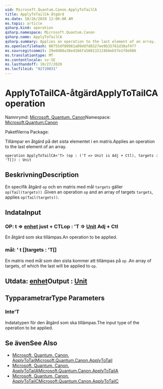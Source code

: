 ```yaml
---
uid: Microsoft.Quantum.Canon.ApplyToTailCA
title: ApplyToTailCA-åtgärd
ms.date: 10/26/2020 12:00:00 AM
ms.topic: article
qsharp.kind: operation
qsharp.namespace: Microsoft.Quantum.Canon
qsharp.name: ApplyToTailCA
qsharp.summary: Applies an operation to the last element of an array.
ms.openlocfilehash: 00755df80981a09ddfd8327ee9b35761d30af4f7
ms.sourcegitcommit: 29e0d88a30e4166fa580132124b0eb57e1f0e986
ms.translationtype: MT
ms.contentlocale: sv-SE
ms.lasthandoff: 10/27/2020
ms.locfileid: "92729031"
---
```

# <a name="applytotailca-operation"></a><span data-ttu-id="4afc1-102">ApplyToTailCA-åtgärd</span><span class="sxs-lookup"><span data-stu-id="4afc1-102">ApplyToTailCA operation</span></span>

<span data-ttu-id="4afc1-103">Namnrymd: [Microsoft. Quantum. Canon](xref:Microsoft.Quantum.Canon)</span><span class="sxs-lookup"><span data-stu-id="4afc1-103">Namespace: [Microsoft.Quantum.Canon](xref:Microsoft.Quantum.Canon)</span></span>

<span data-ttu-id="4afc1-104">Paketfilerna [](https://nuget.org/packages/)</span><span class="sxs-lookup"><span data-stu-id="4afc1-104">Package: [](https://nuget.org/packages/)</span></span>


<span data-ttu-id="4afc1-105">Tillämpar en åtgärd på det sista elementet i en matris.</span><span class="sxs-lookup"><span data-stu-id="4afc1-105">Applies an operation to the last element of an array.</span></span>

```qsharp
operation ApplyToTailCA<'T> (op : ('T => Unit is Adj + Ctl), targets : 'T[]) : Unit
```


## <a name="description"></a><span data-ttu-id="4afc1-106">Beskrivning</span><span class="sxs-lookup"><span data-stu-id="4afc1-106">Description</span></span>

<span data-ttu-id="4afc1-107">En specifik åtgärd `op` och en matris med mål `targets` gäller `op(Tail(targets))` .</span><span class="sxs-lookup"><span data-stu-id="4afc1-107">Given an operation `op` and an array of targets `targets`, applies `op(Tail(targets))`.</span></span>

## <a name="input"></a><span data-ttu-id="4afc1-108">Indata</span><span class="sxs-lookup"><span data-stu-id="4afc1-108">Input</span></span>

### <a name="op--t--unit-adj--ctl"></a><span data-ttu-id="4afc1-109">OP: t => [enhet](xref:microsoft.quantum.lang-ref.unit) just + CTL</span><span class="sxs-lookup"><span data-stu-id="4afc1-109">op : 'T => [Unit](xref:microsoft.quantum.lang-ref.unit) Adj + Ctl</span></span>

<span data-ttu-id="4afc1-110">En åtgärd som ska tillämpas.</span><span class="sxs-lookup"><span data-stu-id="4afc1-110">An operation to be applied.</span></span>


### <a name="targets--t"></a><span data-ttu-id="4afc1-111">mål: ' t []</span><span class="sxs-lookup"><span data-stu-id="4afc1-111">targets : 'T[]</span></span>

<span data-ttu-id="4afc1-112">En matris med mål som den sista kommer att tillämpas på `op` .</span><span class="sxs-lookup"><span data-stu-id="4afc1-112">An array of targets, of which the last will be applied to `op`.</span></span>



## <a name="output--unit"></a><span data-ttu-id="4afc1-113">Utdata: [enhet](xref:microsoft.quantum.lang-ref.unit)</span><span class="sxs-lookup"><span data-stu-id="4afc1-113">Output : [Unit](xref:microsoft.quantum.lang-ref.unit)</span></span>



## <a name="type-parameters"></a><span data-ttu-id="4afc1-114">Typparametrar</span><span class="sxs-lookup"><span data-stu-id="4afc1-114">Type Parameters</span></span>

### <a name="t"></a><span data-ttu-id="4afc1-115">Inte</span><span class="sxs-lookup"><span data-stu-id="4afc1-115">'T</span></span>

<span data-ttu-id="4afc1-116">Indatatypen för den åtgärd som ska tillämpas.</span><span class="sxs-lookup"><span data-stu-id="4afc1-116">The input type of the operation to be applied.</span></span>

## <a name="see-also"></a><span data-ttu-id="4afc1-117">Se även</span><span class="sxs-lookup"><span data-stu-id="4afc1-117">See Also</span></span>

- [<span data-ttu-id="4afc1-118">Microsoft. Quantum. Canon. ApplyToTail</span><span class="sxs-lookup"><span data-stu-id="4afc1-118">Microsoft.Quantum.Canon.ApplyToTail</span></span>](xref:Microsoft.Quantum.Canon.ApplyToTail)
- [<span data-ttu-id="4afc1-119">Microsoft. Quantum. Canon. ApplyToTailA</span><span class="sxs-lookup"><span data-stu-id="4afc1-119">Microsoft.Quantum.Canon.ApplyToTailA</span></span>](xref:Microsoft.Quantum.Canon.ApplyToTailA)
- [<span data-ttu-id="4afc1-120">Microsoft. Quantum. Canon. ApplyToTailC</span><span class="sxs-lookup"><span data-stu-id="4afc1-120">Microsoft.Quantum.Canon.ApplyToTailC</span></span>](xref:Microsoft.Quantum.Canon.ApplyToTailC)